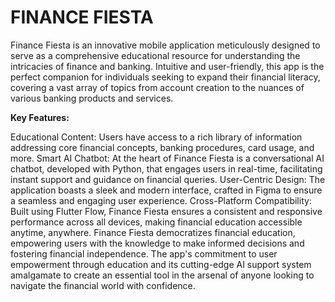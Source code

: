 FINANCE FIESTA
==================

Finance Fiesta is an innovative mobile application meticulously designed to serve as a comprehensive educational resource for understanding the intricacies of finance and banking. Intuitive and user-friendly, this app is the perfect companion for individuals seeking to expand their financial literacy, covering a vast array of topics from account creation to the nuances of various banking products and services.

**Key Features:**

Educational Content: Users have access to a rich library of information addressing core financial concepts, banking procedures, card usage, and more.
Smart AI Chatbot: At the heart of Finance Fiesta is a conversational AI chatbot, developed with Python, that engages users in real-time, facilitating instant support and guidance on financial queries.
User-Centric Design: The application boasts a sleek and modern interface, crafted in Figma to ensure a seamless and engaging user experience.
Cross-Platform Compatibility: Built using Flutter Flow, Finance Fiesta ensures a consistent and responsive performance across all devices, making financial education accessible anytime, anywhere.
Finance Fiesta democratizes financial education, empowering users with the knowledge to make informed decisions and fostering financial independence. The app's commitment to user empowerment through education and its cutting-edge AI support system amalgamate to create an essential tool in the arsenal of anyone looking to navigate the financial world with confidence.
